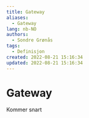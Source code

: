 ```yaml
---
title: Gateway
aliases: 
  - Gateway
lang: nb-NO
authors:
  - Sondre Grønås
tags:
  - Definisjon
created: 2022-08-21 15:16:34
updated: 2022-08-21 15:16:34
---
```

# Gateway
Kommer snart